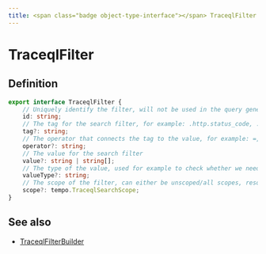 ```yaml
---
title: <span class="badge object-type-interface"></span> TraceqlFilter
---
```

# <span class="badge object-type-interface"></span> TraceqlFilter

## Definition

```typescript
export interface TraceqlFilter {
	// Uniquely identify the filter, will not be used in the query generation
	id: string;
	// The tag for the search filter, for example: .http.status_code, .service.name, status
	tag?: string;
	// The operator that connects the tag to the value, for example: =, >, !=, =~
	operator?: string;
	// The value for the search filter
	value?: string | string[];
	// The type of the value, used for example to check whether we need to wrap the value in quotes when generating the query
	valueType?: string;
	// The scope of the filter, can either be unscoped/all scopes, resource or span
	scope?: tempo.TraceqlSearchScope;
}

```
## See also

 * <span class="badge builder"></span> [TraceqlFilterBuilder](./builder-TraceqlFilterBuilder.md)
